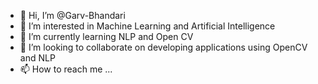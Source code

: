 - 👋 Hi, I’m @Garv-Bhandari
- 👀 I’m interested in Machine Learning and Artificial Intelligence
- 🌱 I’m currently learning NLP and Open CV
- 💞️ I’m looking to collaborate on developing applications using OpenCV and NLP
- 📫 How to reach me ...

<!---
Garv-Bhandari/Garv-Bhandari is a ✨ special ✨ repository because its `README.md` (this file) appears on your GitHub profile.
You can click the Preview link to take a look at your changes.
--->
